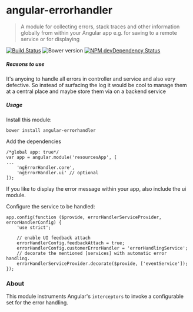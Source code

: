 # angular-errorhandler


> A module for collecting errors, stack traces and other information globally from within your Angular app
> e.g. for saving to a remote service or for displaying

[![Build Status](https://travis-ci.org/hypery2k/angular-errorhandler.svg?branch=master)](https://travis-ci.org/hypery2k/angular-errorhandler)
![Bower version](https://badge.fury.io/hypery2k/angular-errorhandler.svg)
[![ NPM devDependency Status](https://david-dm.org/hypery2k/angular-errorhandler/dev-status.svg)](https://david-dm.org/hypery2k/angular-errorhandler#info=devDependencies)

##### Reasons to use
It's anyoing to handle all errors in controller and service and also very defective.
So instead of surfacing the log it would be cool to manage them at a central place and maybe store them via on a backend service

##### Usage

Install this module:

```
bower install angular-errorhandler
```

Add the dependencies
```
/*global app: true*/
var app = angular.module('resourcesApp', [
...
    'ngErrorHandler.core',
    'ngErrorHandler.ui' // optional
]);
```

If you like to display the error message within your app, also include the ui module.

Configure the service to be handled:

```
app.config(function ($provide, errorHandlerServiceProvider, errorHandlerConfig) {
    'use strict';

    // enable UI feedback attach
    errorHandlerConfig.feedbackAttach = true;
    errorHandlerConfig.customerErrorHandler = 'errorHandlingService';
    // decorate the mentioned [services] with automatic error handling.
    errorHandlerServiceProvider.decorate($provide, ['eventService']);
});

```

### About

This module instruments Angular's `interceptors` to invoke a configurable set for the error handling.


